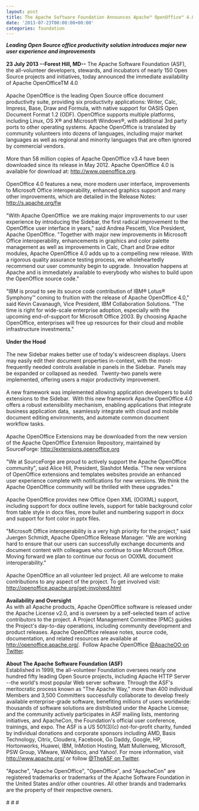 ```yaml
---
layout: post
title: The Apache Software Foundation Announces Apache™ OpenOffice™ 4.0
date: '2013-07-23T00:00:00+00:00'
categories: foundation
---
```

<div><b><i>Leading Open Source office productivity solution introduces major new user experience and improvements</i></b></div> 
  <div><br /></div> 
  <div><b>23 July 2013 --Forest Hill, MD--</b> The Apache Software Foundation (ASF), the all-volunteer developers, stewards, and incubators of nearly 150 Open Source projects and initiatives, today announced the immediate availability of Apache OpenOfficeTM 4.0</div> 
  <div><br /></div> 
  <div>Apache OpenOffice is the leading Open Source office document productivity suite, providing six productivity applications: Writer, Calc, Impress, Base, Draw and Formula, with native support for OASIS Open Document Format 1.2 (ODF). OpenOffice supports multiple platforms, including Linux, OS X® and Microsoft Windows®, with additional 3rd party ports to other operating systems. Apache OpenOffice is translated by community volunteers into dozens of languages, including major market languages as well as regional and minority languages that are often ignored by commercial vendors.<br /><br /></div> 
  <div> </div> 
  <div>More than 58 million copies of Apache OpenOffice v3.4 have been downloaded since its release in May 2012. Apache OpenOffice 4.0 is available for download at: <a href="http://www.openoffice.org">http://www.openoffice.org</a>.&nbsp;</div> 
  <div><br /></div> 
  <div>OpenOffice 4.0 features a new, more modern user interface, improvements to Microsoft Office interoperability, enhanced graphics support and many other improvements, which are detailed in the Release Notes: <a href="http://s.apache.org/fw">http://s.apache.org/fw</a></div> 
  <div><br /></div> 
  <div>&quot;With Apache OpenOffice &nbsp;we are making major improvements to our user experience by introducing the Sidebar, the first radical improvement to the OpenOffice user interface in years,&quot; said Andrea Pescetti, Vice President, Apache OpenOffice.&nbsp;&quot;Together with major new improvements in Microsoft Office interoperability, enhancements in graphics and color palette management as well as improvements in Calc, Chart and Draw editor modules, Apache OpenOffice 4.0 adds up to a compelling new release. With a rigorous quality assurance testing process, we wholeheartedly recommend our user community begin to upgrade. &nbsp;Innovation happens at Apache and is immediately available to everybody who wishes to build upon the OpenOffice source code.&quot;</div> 
  <div><br /></div> 
  <div>&quot;IBM is proud to see its source code contribution of IBM® Lotus® Symphony™ coming to fruition with the release of Apache OpenOffice 4.0,&quot; said Kevin Cavanaugh, Vice President, IBM Collaboration Solutions.&nbsp;&quot;The time is right for wide-scale enterprise adoption, especially with the upcoming end-of-support for Microsoft Office 2003. By choosing Apache OpenOffice, enterprises will free up resources for their cloud and mobile infrastructure investments.&quot;</div> 
  <div><br /></div> 
  <div><b>Under the Hood</b></div> 
  <div><br /></div> 
  <div>The new Sidebar makes better use of today's widescreen displays. Users may easily edit their document properties in-context, with the most-frequently needed controls available in panels in the Sidebar. &nbsp;Panels may be expanded or collapsed as needed. &nbsp;Twenty-two panels were implemented, offering users a major productivity improvement.</div> 
  <div><br /></div> 
  <div>A new framework was implemented allowing application developers to build extensions to the Sidebar. &nbsp;With this new framework Apache OpenOffice 4.0 offers a robust extensibility mechanism, enabling applications that integrate business application data, &nbsp;seamlessly integrate with cloud and mobile document editing environments, and automate common document workflow tasks.&nbsp;</div> 
  <div><br /></div> 
  <div>Apache OpenOffice Extensions may be downloaded from the new version of the Apache OpenOffice Extension Repository, maintained by SourceForge: <a href="http://extensions.openoffice.org">http://extensions.openoffice.org</a></div> 
  <div><br /></div> 
  <div>&quot;We at SourceForge are proud to actively support the Apache OpenOffice community&quot;, said Alice Hill, President, Slashdot Media. &quot;The new versions of OpenOffice extensions and templates websites provide an enhanced user experience complete with notifications for new versions. We think the Apache OpenOffice community will be thrilled with these upgrades.&quot;</div> 
  <div><br /></div> 
  <div>Apache OpenOffice provides new Office Open XML (OOXML) support, including support for docx outline levels, support for table background color from table style in docx files, more bullet and numbering support in docx and support for font color in pptx files.</div> 
  <div><br /></div> 
  <div>&quot;Microsoft Office interoperability is a very high priority for the project,&quot;&nbsp;said Juergen Schmidt, Apache OpenOffice Release Manager.&nbsp;&quot;We are working hard to ensure that our users can successfully exchange documents and document content with colleagues who continue to use Microsoft Office. Moving forward we plan to continue our focus on OOXML document interoperability.&quot;</div> 
  <div><br /></div> 
  <div>Apache OpenOffice an all volunteer led project. All are welcome to make contributions to any aspect of the project. To get involved visit: <a href="http://openoffice.apache.org/get-involved.html">http://openoffice.apache.org/get-involved.html</a></div> 
  <div><br /></div> 
  <div><b>Availability and Oversight</b></div> 
  <div>As with all Apache products, Apache OpenOffice software is released under the Apache License v2.0, and is overseen by a self-selected team of active contributors to the project. A Project Management Committee (PMC) guides the Project's day-to-day operations, including community development and product releases. Apache OpenOffice release notes, source code, documentation, and related resources are available at <a href="http://openoffice.apache.org/">http://openoffice.apache.org/</a>. &nbsp;Follow Apache OpenOffice <a href="https://twitter.com/ApacheOO">@ApacheOO on Twitter</a>.</div> 
  <div><br /></div> 
  <div><b>About The Apache Software Foundation (ASF)</b></div> 
  <div>Established in 1999, the all-volunteer Foundation oversees nearly one hundred fifty leading Open Source projects, including Apache HTTP Server --the world's most popular Web server software. Through the ASF's meritocratic process known as &quot;The Apache Way,&quot; more than 400 individual Members and 3,500 Committers successfully collaborate to develop freely available enterprise-grade software, benefiting millions of users worldwide: thousands of software solutions are distributed under the Apache License; and the community actively participates in ASF mailing lists, mentoring initiatives, and ApacheCon, the Foundation's official user conference, trainings, and expo. The ASF is a US 501(3)(c) not-for-profit charity, funded by individual donations and corporate sponsors including AMD, Basis Technology, Citrix, Cloudera, Facebook, Go Daddy, Google, HP, Hortonworks, Huawei, IBM, InMotion Hosting, Matt Mullenweg, Microsoft, PSW Group, VMware, WANdisco, and Yahoo!. For more information, visit <a href="http://www.apache.org/">http://www.apache.org/</a> or follow <a href="https://twitter.com/TheASF">@TheASF on Twitter</a>.</div> 
  <div><br /></div> 
  <div>&quot;Apache&quot;, &quot;Apache OpenOffice&quot;, &quot;OpenOffice&quot;, and &quot;ApacheCon&quot; are registered trademarks or trademarks of the Apache Software Foundation in the United States and/or other countries. All other brands and trademarks are the property of their respective owners.</div> 
  <div><br /></div> 
  <div># # #</div>
